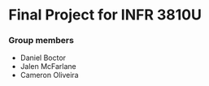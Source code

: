 # Final Project for INFR 3810U

### Group members
- Daniel Boctor
- Jalen McFarlane
- Cameron Oliveira
